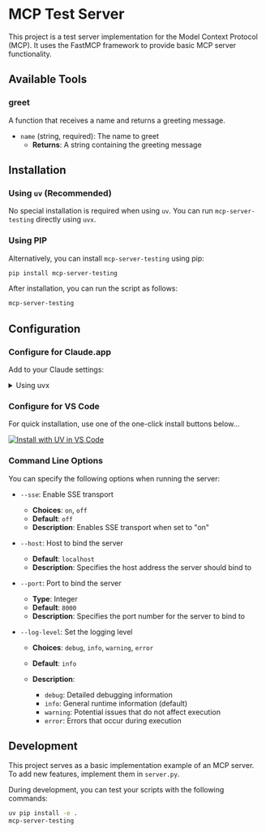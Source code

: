 # MCP Test Server

This project is a test server implementation for the Model Context Protocol (MCP). It uses the FastMCP framework to provide basic MCP server functionality.

## Available Tools

### greet

A function that receives a name and returns a greeting message.

- `name` (string, required): The name to greet
  - **Returns**: A string containing the greeting message

## Installation

### Using `uv` (Recommended)

No special installation is required when using `uv`. You can run `mcp-server-testing` directly using `uvx`.

### Using PIP

Alternatively, you can install `mcp-server-testing` using pip:

```sh
pip install mcp-server-testing
```

After installation, you can run the script as follows:

```sh
mcp-server-testing
```

## Configuration

### Configure for Claude.app

Add to your Claude settings:

<details>
<summary>Using uvx</summary>

```json
{
  "mcpServers": {
    "testing": {
      "command": "uvx",
      "args": ["mcp-server-testing"]
    }
  }
}
```

</details>

### Configure for VS Code

For quick installation, use one of the one-click install buttons below...

[![Install with UV in VS Code](https://img.shields.io/badge/VS_Code-UV-0098FF?style=flat-square&logo=visualstudiocode&logoColor=white)](https://insiders.vscode.dev/redirect/mcp/install?name=testing&config=%7B%22command%22%3A%22uvx%22%2C%22args%22%3A%5B%22testing%22%5D%7D)

### Command Line Options

You can specify the following options when running the server:

- `--sse`: Enable SSE transport

  - **Choices**: `on`, `off`
  - **Default**: `off`
  - **Description**: Enables SSE transport when set to "on"

- `--host`: Host to bind the server

  - **Default**: `localhost`
  - **Description**: Specifies the host address the server should bind to

- `--port`: Port to bind the server

  - **Type**: Integer
  - **Default**: `8000`
  - **Description**: Specifies the port number for the server to bind to

- `--log-level`: Set the logging level

  - **Choices**: `debug`, `info`, `warning`, `error`
  - **Default**: `info`
  - **Description**:

    - `debug`: Detailed debugging information
    - `info`: General runtime information (default)
    - `warning`: Potential issues that do not affect execution
    - `error`: Errors that occur during execution

## Development

This project serves as a basic implementation example of an MCP server. To add new features, implement them in `server.py`.

During development, you can test your scripts with the following commands:

```sh
uv pip install -e .
mcp-server-testing
```
